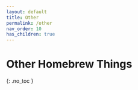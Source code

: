 ```yaml
---
layout: default
title: Other
permalink: /other
nav_order: 10
has_children: true
---
```


# Other Homebrew Things
{: .no_toc }

